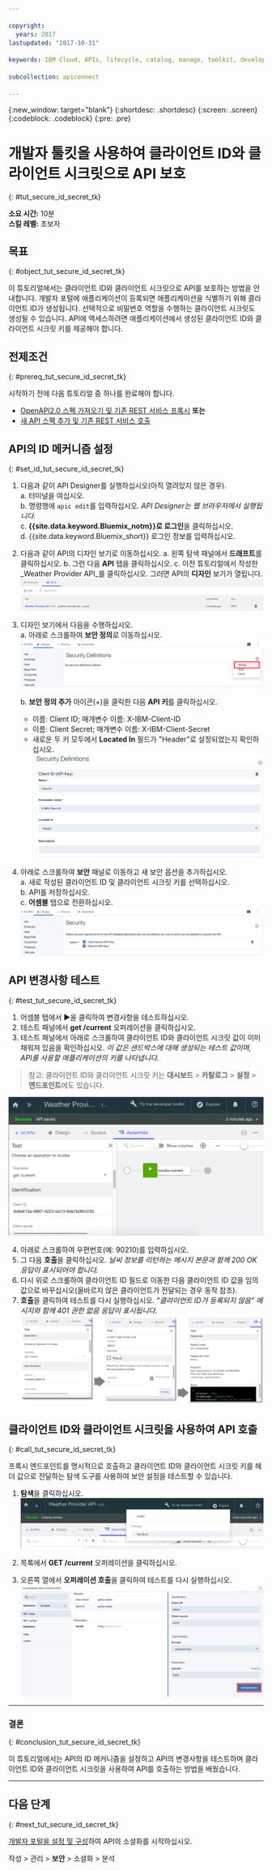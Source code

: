 ```yaml
---

copyright:
  years: 2017
lastupdated: "2017-10-31"

keywords: IBM Cloud, APIs, lifecycle, catalog, manage, toolkit, develop, dev portal, tutorials

subcollection: apiconnect

---
```


{:new_window: target="blank"}
{:shortdesc: .shortdesc}
{:screen: .screen}
{:codeblock: .codeblock}
{:pre: .pre}

# 개발자 툴킷을 사용하여 클라이언트 ID와 클라이언트 시크릿으로 API 보호
{: #tut_secure_id_secret_tk}

**소요 시간:** 10분  
**스킬 레벨:** 초보자


## 목표
{: #object_tut_secure_id_secret_tk}

이 튜토리얼에서는 클라이언트 ID와 클라이언트 시크릿으로 API를 보호하는 방법을 안내합니다. 개발자 포털에 애플리케이션이 등록되면 애플리케이션을 식별하기 위해 클라이언트 ID가 생성됩니다. 선택적으로 비밀번호 역할을 수행하는 클라이언트 시크릿도 생성될 수 있습니다. API에 액세스하려면 애플리케이션에서 생성된 클라이언트 ID와 클라이언트 시크릿 키를 제공해야 합니다.


## 전제조건
{: #prereq_tut_secure_id_secret_tk}

시작하기 전에 다음 튜토리얼 중 하나를 완료해야 합니다.
- [OpenAPI2.0 스펙 가져오기 및 기존 REST 서비스 프록시](/docs/services/apiconnect/tutorials?topic=apiconnect-tut_rest_landing)
**또는**  
- [새 API 스펙 추가 및 기존 REST 서비스 호출](/docs/services/apiconnect/tutorials?topic=apiconnect-tut_rest_landing)


## API의 ID 메커니즘 설정
{: #set_id_tut_secure_id_secret_tk}

1. 다음과 같이 API Designer를 실행하십시오(아직 열려있지 않은 경우).  
   a. 터미널을 여십시오.  
   b. 명령행에 `apic edit`를 입력하십시오. _API Designer는 웹 브라우저에서 실행됩니다._    
   c. **{{site.data.keyword.Bluemix_notm}}로 로그인**을 클릭하십시오.  
   d. {{site.data.keyword.Bluemix_short}} 로그인 정보를 입력하십시오.  

2. 다음과 같이 API의 디자인 보기로 이동하십시오.
    a. 왼쪽 탐색 패널에서 **드래프트**를 클릭하십시오. 
    b. 그런 다음 **API** 탭을 클릭하십시오.
    c. 이전 튜토리얼에서 작성한 _Weather Provider API_를 클릭하십시오. 그러면 API의 **디자인** 보기가 열립니다.  
    ![](images/1_goto_drafts_api.png)  

3. 디자인 보기에서 다음을 수행하십시오.  
   a. 아래로 스크롤하여 **보안 정의**로 이동하십시오.  
    ![](images/1b.png) 

   b. **보안 정의 추가** 아이콘(+)을 클릭한 다음 **API 키**를 클릭하십시오.  
      - 이름: Client ID; 매개변수 이름: X-IBM-Client-ID  
      - 이름: Client Secret; 매개변수 이름: X-IBM-Client-Secret  
      - 새로운 두 키 모두에서 **Located In** 필드가 "Header"로 설정되었는지 확인하십시오.  
      ![](images/2a.png)    

4. 아래로 스크롤하여 **보안** 패널로 이동하고 새 보안 옵션을 추가하십시오.  
   a. 새로 작성된 클라이언트 ID 및 클라이언트 시크릿 키를 선택하십시오.  
   b. API를 저장하십시오.  
   c. **어셈블** 탭으로 전환하십시오.  
    ![](images/3a.png) 

## API 변경사항 테스트
{: #test_tut_secure_id_secret_tk}

1. 어셈블 탭에서 ►을 클릭하여 변경사항을 테스트하십시오.
2. 테스트 패널에서 **get /current** 오퍼레이션을 클릭하십시오.
3. 테스트 패널에서 아래로 스크롤하여 클라이언트 ID와 클라이언트 시크릿 값이 이미 채워져 있음을 확인하십시오. _이 값은 샌드박스에 대해 생성되는 테스트 값이며, API를 사용할 애플리케이션의 키를 나타냅니다._  
> 참고: 클라이언트 ID와 클라이언트 시크릿 키는 **대시보드** > **카탈로그** > **설정** > **엔드포인트**에도 있습니다.  

 ![](images/test_api_keys_1.png)

4. 아래로 스크롤하여 우편번호(예: 90210)를 입력하십시오. 
5. 그 다음 **호출**을 클릭하십시오. _날씨 정보를 리턴하는 메시지 본문과 함께 200 OK 응답이 표시되어야 합니다._  
6. 다시 위로 스크롤하여 클라이언트 ID 필드로 이동한 다음 클라이언트 ID 값을 임의 값으로 바꾸십시오(올바르지 않은 클라이언트가 전달되는 경우 동작 참조).  
7. **호출**을 클릭하여 테스트를 다시 실행하십시오. _"클라이언트 ID가 등록되지 않음" 메시지와 함께 401 권한 없음 응답이 표시됩니다._  
  ![](images/test_api_keys_3.png)  
  

## 클라이언트 ID와 클라이언트 시크릿을 사용하여 API 호출
{: #call_tut_secure_id_secret_tk}

프록시 엔드포인트를 명시적으로 호출하고 클라이언트 ID와 클라이언트 시크릿 키를 헤더 값으로 전달하는 탐색 도구를 사용하여 보안 설정을 테스트할 수 있습니다.


1. **탐색**을 클릭하십시오.
    ![](images/explore_1.png)

2. 목록에서 **GET /current** 오퍼레이션을 클릭하십시오.  

3. 오른쪽 열에서 **오퍼레이션 호출**을 클릭하여 테스트를 다시 실행하십시오.  
    ![](images/4.png)  
    
---

### 결론
{: #conclusion_tut_secure_id_secret_tk}

이 튜토리얼에서는 API의 ID 메커니즘을 설정하고 API의 변경사항을 테스트하며 클라이언트 ID와 클라이언트 시크릿을 사용하여 API를 호출하는 방법을 배웠습니다. 

---

## 다음 단계
{: #next_tut_secure_id_secret_tk}

[개발자 포털을 설정 및 구성](tut_config_dev_portal.html)하여 API의 소셜화를 시작하십시오.

작성 > 관리 > **보안** > 소셜화 > 분석
